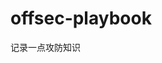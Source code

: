 






























































































































# offsec-playbook
记录一点攻防知识
